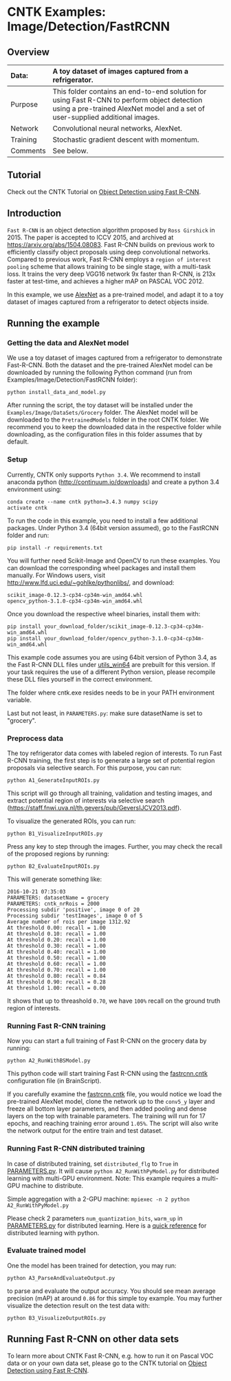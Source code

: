 # CNTK Examples: Image/Detection/FastRCNN

## Overview

|Data:     |A toy dataset of images captured from a refrigerator.
|:---------|:---
|Purpose   |This folder contains an end-to-end solution for using Fast R-CNN to perform object detection using a pre-trained AlexNet model and a set of user-supplied additional images.
|Network   |Convolutional neural networks, AlexNet.
|Training  |Stochastic gradient descent with momentum.
|Comments  |See below.

## Tutorial

Check out the CNTK Tutorial on [Object Detection using Fast R-CNN](https://docs.microsoft.com/en-us/cognitive-toolkit/Object-Detection-using-Fast-R-CNN).

## Introduction

`Fast R-CNN` is an object detection algorithm proposed by `Ross Girshick` in 2015. The paper is accepted to ICCV 2015, and archived at https://arxiv.org/abs/1504.08083. Fast R-CNN builds on previous work to efficiently classify object proposals using deep convolutional networks. Compared to previous work, Fast R-CNN employs a `region of interest pooling` scheme that allows training to be single stage, with a multi-task loss. It trains the very deep VGG16 network 9x faster than R-CNN, is 213x faster at test-time, and achieves a higher mAP on PASCAL VOC 2012.

In this example, we use [AlexNet](../../../../../PretrainedModels) as a pre-trained model, and adapt it to a toy dataset of images captured from a refrigerator to detect objects inside.

## Running the example

### Getting the data and AlexNet model

We use a toy dataset of images captured from a refrigerator to demonstrate Fast-R-CNN. Both the dataset and the pre-trained AlexNet model can be downloaded by running the following Python command (run from Examples/Image/Detection/FastRCNN folder):

`python install_data_and_model.py`

After running the script, the toy dataset will be installed under the `Examples/Image/DataSets/Grocery` folder. The AlexNet model will be downloaded to the `PretrainedModels` folder in the root CNTK folder. We recommend you to keep the downloaded data in the respective folder while downloading, as the configuration files in this folder assumes that by default.

### Setup

Currently, CNTK only supports `Python 3.4`. We recommend to install anaconda python (http://continuum.io/downloads) and create a python 3.4 environment using: 
```
conda create --name cntk python=3.4.3 numpy scipy
activate cntk
```
To run the code in this example, you need to install a few additional packages. Under Python 3.4 (64bit version assumed), go to the FastRCNN folder and run:
```
pip install -r requirements.txt
```
You will further need Scikit-Image and OpenCV to run these examples. You can download the corresponding wheel packages and install them manually. For Windows users, visit http://www.lfd.uci.edu/~gohlke/pythonlibs/, and download:

    scikit_image-0.12.3-cp34-cp34m-win_amd64.whl  
    opencv_python-3.1.0-cp34-cp34m-win_amd64.whl

Once you download the respective wheel binaries, install them with:

`pip install your_download_folder/scikit_image-0.12.3-cp34-cp34m-win_amd64.whl`  
`pip install your_download_folder/opencv_python-3.1.0-cp34-cp34m-win_amd64.whl`

This example code assumes you are using 64bit version of Python 3.4, as the Fast R-CNN DLL files under [utils_win64](./fastRCNN/utils3_win64) are prebuilt for this version. If your task requires the use of a different Python version, please recompile these DLL files yourself in the correct environment. 

The folder where cntk.exe resides needs to be in your PATH environment variable.

Last but not least, in `PARAMETERS.py`: make sure datasetName is set to "grocery".

### Preprocess data

The toy refrigerator data comes with labeled region of interests. To run Fast R-CNN training, the first step is to generate a large set of potential region proposals via selective search. For this purpose, you can run:

`python A1_GenerateInputROIs.py`

This script will go through all training, validation and testing images, and extract potential region of interests via selective search (https://staff.fnwi.uva.nl/th.gevers/pub/GeversIJCV2013.pdf).

To visualize the generated ROIs, you can run:

`python B1_VisualizeInputROIs.py`

Press any key to step through the images. Further, you may check the recall of the proposed regions by running:

`python B2_EvaluateInputROIs.py`

This will generate something like:

    2016-10-21 07:35:03  
    PARAMETERS: datasetName = grocery  
    PARAMETERS: cntk_nrRois = 2000  
    Processing subdir 'positive', image 0 of 20  
    Processing subdir 'testImages', image 0 of 5  
    Average number of rois per image 1312.92  
    At threshold 0.00: recall = 1.00  
    At threshold 0.10: recall = 1.00  
    At threshold 0.20: recall = 1.00  
    At threshold 0.30: recall = 1.00  
    At threshold 0.40: recall = 1.00  
    At threshold 0.50: recall = 1.00  
    At threshold 0.60: recall = 1.00  
    At threshold 0.70: recall = 1.00  
    At threshold 0.80: recall = 0.84  
    At threshold 0.90: recall = 0.28  
    At threshold 1.00: recall = 0.00  

It shows that up to threashold `0.70`, we have `100%` recall on the ground truth region of interests.

### Running Fast R-CNN training

Now you can start a full training of Fast R-CNN on the grocery data by running:

`python A2_RunWithBSModel.py`

This python code will start training Fast R-CNN using the [fastrcnn.cntk](./fastrcnn.cntk) configuration file (in BrainScript).

If you carefully examine the [fastrcnn.cntk](./fastrcnn.cntk) file, you would notice we load the pre-trained AlexNet model, clone the network up to the `conv5_y` layer and freeze all bottom layer parameters, and then added pooling and dense layers on the top with trainable parameters. The training will run for 17 epochs, and reaching training error around `1.05%`. The script will also write the network output for the entire train and test dataset.

### Running Fast R-CNN distributed training

In case of distributed training, set `distributed_flg` to `True` in [PARAMETERS.py](./PARAMETERS.py).
It will cause `python A2_RunWithPyModel.py` for distributed learning with multi-GPU environment.
Note: This example requires a multi-GPU machine to distribute.

Simple aggregation with a 2-GPU machine:
`mpiexec -n 2 python A2_RunWithPyModel.py`

Please check 2 parameters `num_quantization_bits`, `warm_up` in [PARAMETERS.py](./PARAMETERS.py) for distributed learning.
Here is a [quick reference](https://docs.microsoft.com/en-us/cognitive-toolkit/Multiple-GPUs-and-machines#2-configuring-parallel-training-in-cntk-in-python) for distributed learning with python.

### Evaluate trained model

One the model has been trained for detection, you may run:

`python A3_ParseAndEvaluateOutput.py`

to parse and evaluate the output accuracy. You should see mean average precision (mAP) at around `0.86` for this simple toy example. You may further visualize the detection result on the test data with:

`python B3_VisualizeOutputROIs.py`

## Running Fast R-CNN on other data sets

To learn more about CNTK Fast R-CNN, e.g. how to run it on Pascal VOC data or on your own data set, please go to the CNTK tutorial on [Object Detection using Fast R-CNN](https://docs.microsoft.com/en-us/cognitive-toolkit/Object-Detection-using-Fast-R-CNN).
